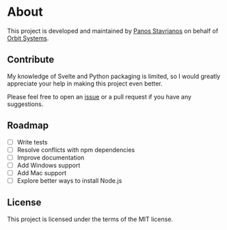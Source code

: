 # About

This project is developed and maintained by [Panos Stavrianos](https://github.com/panos-stavrianos) on behalf
of [Orbit Systems](https://www.orbitsystems.gr/).

## Contribute

My knowledge of Svelte and Python packaging is limited, so I would greatly appreciate your help in making this project even better.

Please feel free to open an [issue](https://github.com/panos-stavrianos/svelte_web_components/issues) or a pull request if you have any suggestions.

## Roadmap

- [ ] Write tests
- [ ] Resolve conflicts with npm dependencies
- [ ] Improve documentation
- [ ] Add Windows support
- [ ] Add Mac support
- [ ] Explore better ways to install Node.js

## License

This project is licensed under the terms of the MIT license.